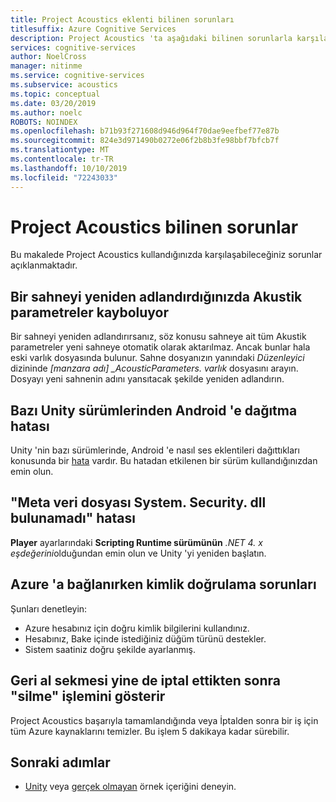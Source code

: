 ```yaml
---
title: Project Acoustics eklenti bilinen sorunları
titlesuffix: Azure Cognitive Services
description: Project Acoustics 'ta aşağıdaki bilinen sorunlarla karşılaşabilirsiniz.
services: cognitive-services
author: NoelCross
manager: nitinme
ms.service: cognitive-services
ms.subservice: acoustics
ms.topic: conceptual
ms.date: 03/20/2019
ms.author: noelc
ROBOTS: NOINDEX
ms.openlocfilehash: b71b93f271608d946d964f70dae9eefbef77e87b
ms.sourcegitcommit: 824e3d971490b0272e06f2b8b3fe98bbf7bfcb7f
ms.translationtype: MT
ms.contentlocale: tr-TR
ms.lasthandoff: 10/10/2019
ms.locfileid: "72243033"
---
```

# <a name="project-acoustics-known-issues"></a>Project Acoustics bilinen sorunlar
Bu makalede Project Acoustics kullandığınızda karşılaşabileceğiniz sorunlar açıklanmaktadır.

## <a name="acoustic-parameters-are-lost-when-you-rename-a-scene"></a>Bir sahneyi yeniden adlandırdığınızda Akustik parametreler kayboluyor

Bir sahneyi yeniden adlandırırsanız, söz konusu sahneye ait tüm Akustik parametreler yeni sahneye otomatik olarak aktarılmaz. Ancak bunlar hala eski varlık dosyasında bulunur. Sahne dosyanızın yanındaki *Düzenleyici* dizininde *[manzara adı] _AcousticParameters. varlık* dosyasını arayın. Dosyayı yeni sahnenin adını yansıtacak şekilde yeniden adlandırın.

## <a name="deploy-to-android-bug-from-some-unity-versions"></a>Bazı Unity sürümlerinden Android 'e dağıtma hatası

Unity 'nin bazı sürümlerinde, Android 'e nasıl ses eklentileri dağıttıkları konusunda bir [hata](https://issuetracker.unity3d.com/issues/android-ios-audiosource-playing-through-google-resonance-audio-sdk-with-spatializer-enabled-does-not-play-on-built-player) vardır. Bu hatadan etkilenen bir sürüm kullandığınızdan emin olun.

## <a name="could-not-find-metadata-file-systemsecuritydll-error"></a>"Meta veri dosyası System. Security. dll bulunamadı" hatası

**Player** ayarlarındaki **Scripting Runtime sürümünün** *.NET 4. x eşdeğerini*olduğundan emin olun ve Unity 'yi yeniden başlatın.

## <a name="authentication-problems-when-connecting-to-azure"></a>Azure 'a bağlanırken kimlik doğrulama sorunları

Şunları denetleyin:
- Azure hesabınız için doğru kimlik bilgilerini kullandınız.
- Hesabınız, Bake içinde istediğiniz düğüm türünü destekler.
- Sistem saatiniz doğru şekilde ayarlanmış.

## <a name="the-bake-tab-still-shows-deleting-after-you-cancel"></a>Geri al sekmesi yine de iptal ettikten sonra "silme" işlemini gösterir
Project Acoustics başarıyla tamamlandığında veya İptalden sonra bir iş için tüm Azure kaynaklarını temizler. Bu işlem 5 dakikaya kadar sürebilir.

## <a name="next-steps"></a>Sonraki adımlar
* [Unity](unity-quickstart.md) veya [gerçek olmayan](unreal-quickstart.md) örnek içeriğini deneyin.
